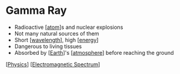 # Gamma Ray

- Radioactive [[atom]]s and nuclear explosions
- Not many natural sources of them
- Short [[wavelength]], high [[energy]]
- Dangerous to living tissues
- Absorbed by [[Earth]]'s [[atmosphere]] before reaching the ground

[[Physics]] [[Electromagnetic Spectrum]]

[//begin]: # "Autogenerated link references for markdown compatibility"
[atom]: atom "Atom"
[wavelength]: wavelength "Wavelength"
[energy]: energy "Energy"
[Earth]: earth "Earth 🜨"
[atmosphere]: atmosphere "Atmosphere"
[Physics]: physics "Physics"
[Electromagnetic Spectrum]: electromagnetic-spectrum "Electromagnetic Spectrum"
[//end]: # "Autogenerated link references"